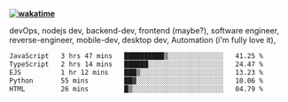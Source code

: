 **[![wakatime](https://wakatime.com/badge/user/87646243-158a-4241-a3cb-668e1fa2dbb8.svg)](https://wakatime.com/@87646243-158a-4241-a3cb-668e1fa2dbb8?style=plastic)**


devOps, nodejs dev, backend-dev, frontend (maybe?), software engineer, reverse-engineer, mobile-dev, desktop dev, Automation (i'm fully love it), 

<!--START_SECTION:waka-->

```txt
JavaScript   3 hrs 47 mins   ██████████▒░░░░░░░░░░░░░░   41.25 %
TypeScript   2 hrs 14 mins   ██████░░░░░░░░░░░░░░░░░░░   24.47 %
EJS          1 hr 12 mins    ███▒░░░░░░░░░░░░░░░░░░░░░   13.23 %
Python       55 mins         ██▓░░░░░░░░░░░░░░░░░░░░░░   10.06 %
HTML         26 mins         █▒░░░░░░░░░░░░░░░░░░░░░░░   04.79 %
```

<!--END_SECTION:waka-->
